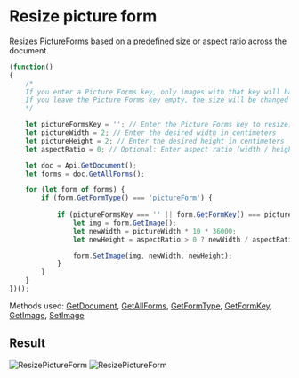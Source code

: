 # Resize picture form

Resizes PictureForms based on a predefined size or aspect ratio across the document.

```ts
(function()
{
    /*
    If you enter a Picture Forms key, only images with that key will have their size changed.
    If you leave the Picture Forms key empty, the size will be changed for all Picture Forms.
    */

    let pictureFormsKey = ''; // Enter the Picture Forms key to resize, or leave empty to resize all
    let pictureWidth = 2; // Enter the desired width in centimeters
    let pictureHeight = 2; // Enter the desired height in centimeters
    let aspectRatio = 0; // Optional: Enter aspect ratio (width / height), or leave as 0 to use width and height directly

    let doc = Api.GetDocument();
    let forms = doc.GetAllForms();

    for (let form of forms) {
        if (form.GetFormType() === 'pictureForm') {
            
            if (pictureFormsKey === '' || form.GetFormKey() === pictureFormsKey) {
                let img = form.GetImage();
                let newWidth = pictureWidth * 10 * 36000;
                let newHeight = aspectRatio > 0 ? newWidth / aspectRatio : pictureHeight * 10 * 36000;

                form.SetImage(img, newWidth, newHeight);
            }
        }
    }
})();
```

Methods used: [GetDocument](../../../../office-api/usage-api/text-document-api/Api/Methods/GetDocument.md), [GetAllForms](../../../../office-api/usage-api/form-api/ApiDocument/Methods/GetAllForms.md), [GetFormType](../../../../office-api/usage-api/form-api/ApiFormBase/Methods/GetFormType.md), [GetFormKey](../../../../office-api/usage-api/form-api/ApiFormBase/Methods/GetFormKey.md), [GetImage](../../../../office-api/usage-api/form-api/ApiPictureForm/Methods/GetImage.md), [SetImage](../../../../office-api/usage-api/form-api/ApiPictureForm/Methods/SetImage.md)

## Result

![ResizePictureForm](/assets/images/plugins/resize-picture-form.png#gh-light-mode-only)
![ResizePictureForm](/assets/images/plugins/resize-picture-form.dark.png#gh-dark-mode-only)